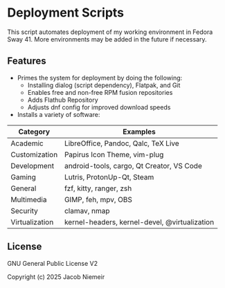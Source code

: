 # Deployment Scripts

This script automates deployment of my working environment in Fedora Sway 41. More environments may be added in the future if necessary.

## Features
* Primes the system for deployment by doing the following:
  * Installing dialog (script dependency), Flatpak, and Git
  * Enables free and non-free RPM fusion repositories
  * Adds Flathub Repository
  * Adjusts dnf config for improved download speeds
* Installs a variety of software:

| Category      | Examples      |
| ------------- | ------------- |
| Academic  | LibreOffice, Pandoc, Qalc, TeX Live |
| Customization  | Papirus Icon Theme, vim-plug  |
| Development  | android-tools, cargo, Qt Creator, VS Code  |
| Gaming  | Lutris, ProtonUp-Qt, Steam |
| General  | fzf, kitty, ranger, zsh |
| Multimedia  | GIMP, feh, mpv, OBS |
| Security  | clamav, nmap |
| Virtualization  | kernel-headers, kernel-devel, @virtualization |

## License
GNU General Public License V2

Copyright (c) 2025 Jacob Niemeir

